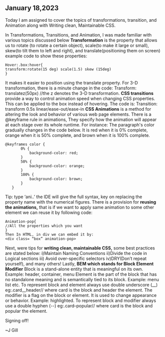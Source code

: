 ## January 18,2023

Today I am assigned to cover the topics of transformations, transition, and Animation along with Writing clean, Maintainable CSS.
 
In Transformations, Transitions, and Animation, I was made familiar with various topics discussed below
**Transformation** is the property that allows us to rotate (to rotate a certain object), scale(to make it large or small), skew(to tilt them to left and right), and translate(positioning them on screen) example code to show these properties:
```
Hover:.box:hover{
transform:rotate(15 deg) scale(1.5) skew (15deg)
}
```
It makes it easier to position using the translate property. 
For 3-D transformation, there is a minute change in the code:
Transform: translatez(50px)  //the z denotes the 3-D transformation.
**CSS transitions** provide a way to control animation speed when changing CSS properties. This can be applied to the box instead of hovering. The code is:
Transition: transform 0.5s linear/ease-out/ease-in
**CSS Animations** is a method for altering the look and behavior of various web page elements. There is a @keyframe rule in animations, They specify how the animation will appear at each stage over its whole runtime. For instance: The paragraph's color gradually changes in the code below. It is red when it is 0% complete, orange when it is 50% complete, and brown when it is 100% complete.
 ```
 @keyframes color {
        0% {
            background-color: red;
        }
        50% {
            background-color: orange;
        }
        100% {
            background-color: brown;
        }
    }
 ```
Tip: type ‘ani..’ the IDE will give the full syntax, key on replacing the property name with the numerical figures.
There is a provision for **reusing the animations,** that is if we want to apply same animation to some other element we can reuse it by following code:
```
Animation-pop{
//All the properties which you want
}
Then In HTML, in div we can embed it by:
<div class= “box” animation-pop>
```
Next, were tips for **writing clean, maintainable CSS,** some best practices are stated below:
i)Maintain Naming Conventions
ii)Divide the code in Logical sections
iii) Avoid over-specific selectors
iv)DRY(Don’t repeat yourself), and many others!
Lastly, **BEM which stands for Block Element Modifier**
Block is a stand-alone entity that is meaningful on its own. Example: header, container, menu
Element is the part of the block that has no standalone meaning and is semantically tied to its block. Example: menu list etc. 
To represent block and element always use double underscore (__)
eg:.card__header// where card is the block and header the element.
The modifier is a flag on the block or element. It is used to change appearance or behavior. Example: highlighted.
To represent block and modifier always use a double hyphen (--)
eg:.card–popular// where card is the block and popular the element.

Signing off! 

~J Gill


